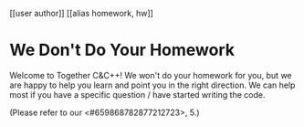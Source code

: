 [[user author]]
[[alias homework, hw]]

# We Don't Do Your Homework
Welcome to Together C&C++!
We won't do your homework for you, but we are happy to help you learn and point you in the right direction.
We can help most if you have a specific question / have started writing the code.

(Please refer to our <#659868782877212723>, 5.)